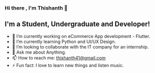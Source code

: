 ### Hi there , I'm Thishanth 👋

## I'm a Student, Undergraduate and Developer!

- 🔭 I’m currently working on eCommerce App development - Flutter.
- 🌱 I’m currently learning Python and UI/UX Design.
- 👯 I’m looking to collaborate with the IT company for an internship.
- 💬 Ask me about Anything.
- 📫 How to reach me: thishanth41@gmail.com
- ⚡ Fun fact: I love to learn new things and listen music.


